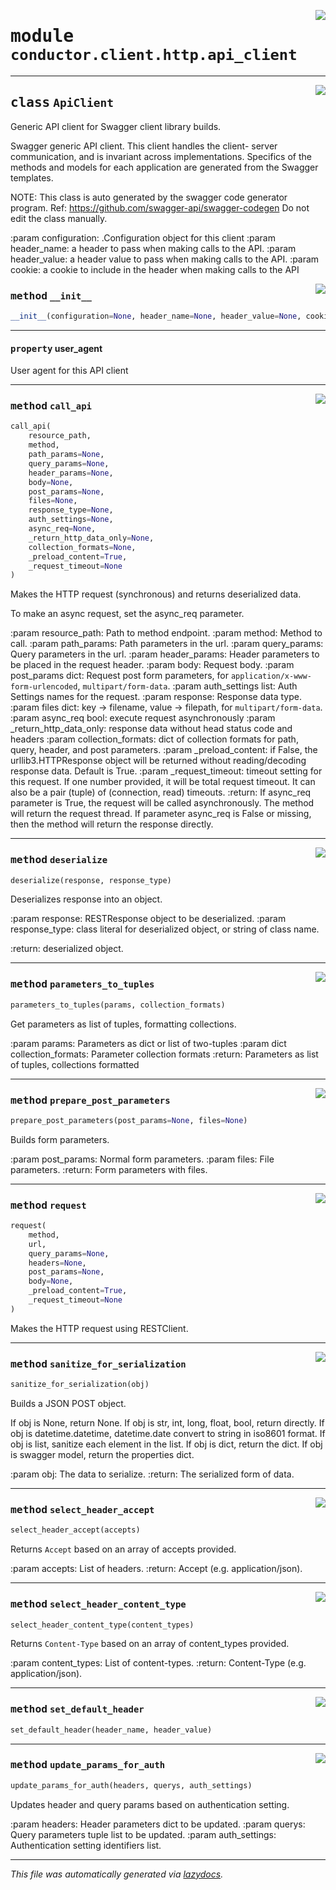<!-- markdownlint-disable -->

<a href="../src/conductor/client/http/api_client.py#L0"><img align="right" style="float:right;" src="https://img.shields.io/badge/-source-cccccc?style=flat-square"></a>

# <kbd>module</kbd> `conductor.client.http.api_client`






---

<a href="../src/conductor/client/http/api_client.py#L23"><img align="right" style="float:right;" src="https://img.shields.io/badge/-source-cccccc?style=flat-square"></a>

## <kbd>class</kbd> `ApiClient`
Generic API client for Swagger client library builds. 

Swagger generic API client. This client handles the client- server communication, and is invariant across implementations. Specifics of the methods and models for each application are generated from the Swagger templates. 

NOTE: This class is auto generated by the swagger code generator program. Ref: https://github.com/swagger-api/swagger-codegen Do not edit the class manually. 

:param configuration: .Configuration object for this client :param header_name: a header to pass when making calls to the API. :param header_value: a header value to pass when making calls to  the API. :param cookie: a cookie to include in the header when making calls  to the API 

<a href="../src/conductor/client/http/api_client.py#L55"><img align="right" style="float:right;" src="https://img.shields.io/badge/-source-cccccc?style=flat-square"></a>

### <kbd>method</kbd> `__init__`

```python
__init__(configuration=None, header_name=None, header_value=None, cookie=None)
```






---

#### <kbd>property</kbd> user_agent

User agent for this API client 



---

<a href="../src/conductor/client/http/api_client.py#L269"><img align="right" style="float:right;" src="https://img.shields.io/badge/-source-cccccc?style=flat-square"></a>

### <kbd>method</kbd> `call_api`

```python
call_api(
    resource_path,
    method,
    path_params=None,
    query_params=None,
    header_params=None,
    body=None,
    post_params=None,
    files=None,
    response_type=None,
    auth_settings=None,
    async_req=None,
    _return_http_data_only=None,
    collection_formats=None,
    _preload_content=True,
    _request_timeout=None
)
```

Makes the HTTP request (synchronous) and returns deserialized data. 

To make an async request, set the async_req parameter. 

:param resource_path: Path to method endpoint. :param method: Method to call. :param path_params: Path parameters in the url. :param query_params: Query parameters in the url. :param header_params: Header parameters to be  placed in the request header. :param body: Request body. :param post_params dict: Request post form parameters,  for `application/x-www-form-urlencoded`, `multipart/form-data`. :param auth_settings list: Auth Settings names for the request. :param response: Response data type. :param files dict: key -> filename, value -> filepath,  for `multipart/form-data`. :param async_req bool: execute request asynchronously :param _return_http_data_only: response data without head status code  and headers :param collection_formats: dict of collection formats for path, query,  header, and post parameters. :param _preload_content: if False, the urllib3.HTTPResponse object will  be returned without reading/decoding response  data. Default is True. :param _request_timeout: timeout setting for this request. If one  number provided, it will be total request  timeout. It can also be a pair (tuple) of  (connection, read) timeouts. :return:  If async_req parameter is True,  the request will be called asynchronously.  The method will return the request thread.  If parameter async_req is False or missing,  then the method will return the response directly. 

---

<a href="../src/conductor/client/http/api_client.py#L208"><img align="right" style="float:right;" src="https://img.shields.io/badge/-source-cccccc?style=flat-square"></a>

### <kbd>method</kbd> `deserialize`

```python
deserialize(response, response_type)
```

Deserializes response into an object. 

:param response: RESTResponse object to be deserialized. :param response_type: class literal for  deserialized object, or string of class name. 

:return: deserialized object. 

---

<a href="../src/conductor/client/http/api_client.py#L390"><img align="right" style="float:right;" src="https://img.shields.io/badge/-source-cccccc?style=flat-square"></a>

### <kbd>method</kbd> `parameters_to_tuples`

```python
parameters_to_tuples(params, collection_formats)
```

Get parameters as list of tuples, formatting collections. 

:param params: Parameters as dict or list of two-tuples :param dict collection_formats: Parameter collection formats :return: Parameters as list of tuples, collections formatted 

---

<a href="../src/conductor/client/http/api_client.py#L420"><img align="right" style="float:right;" src="https://img.shields.io/badge/-source-cccccc?style=flat-square"></a>

### <kbd>method</kbd> `prepare_post_parameters`

```python
prepare_post_parameters(post_params=None, files=None)
```

Builds form parameters. 

:param post_params: Normal form parameters. :param files: File parameters. :return: Form parameters with files. 

---

<a href="../src/conductor/client/http/api_client.py#L329"><img align="right" style="float:right;" src="https://img.shields.io/badge/-source-cccccc?style=flat-square"></a>

### <kbd>method</kbd> `request`

```python
request(
    method,
    url,
    query_params=None,
    headers=None,
    post_params=None,
    body=None,
    _preload_content=True,
    _request_timeout=None
)
```

Makes the HTTP request using RESTClient. 

---

<a href="../src/conductor/client/http/api_client.py#L166"><img align="right" style="float:right;" src="https://img.shields.io/badge/-source-cccccc?style=flat-square"></a>

### <kbd>method</kbd> `sanitize_for_serialization`

```python
sanitize_for_serialization(obj)
```

Builds a JSON POST object. 

If obj is None, return None. If obj is str, int, long, float, bool, return directly. If obj is datetime.datetime, datetime.date  convert to string in iso8601 format. If obj is list, sanitize each element in the list. If obj is dict, return the dict. If obj is swagger model, return the properties dict. 

:param obj: The data to serialize. :return: The serialized form of data. 

---

<a href="../src/conductor/client/http/api_client.py#L448"><img align="right" style="float:right;" src="https://img.shields.io/badge/-source-cccccc?style=flat-square"></a>

### <kbd>method</kbd> `select_header_accept`

```python
select_header_accept(accepts)
```

Returns `Accept` based on an array of accepts provided. 

:param accepts: List of headers. :return: Accept (e.g. application/json). 

---

<a href="../src/conductor/client/http/api_client.py#L464"><img align="right" style="float:right;" src="https://img.shields.io/badge/-source-cccccc?style=flat-square"></a>

### <kbd>method</kbd> `select_header_content_type`

```python
select_header_content_type(content_types)
```

Returns `Content-Type` based on an array of content_types provided. 

:param content_types: List of content-types. :return: Content-Type (e.g. application/json). 

---

<a href="../src/conductor/client/http/api_client.py#L82"><img align="right" style="float:right;" src="https://img.shields.io/badge/-source-cccccc?style=flat-square"></a>

### <kbd>method</kbd> `set_default_header`

```python
set_default_header(header_name, header_value)
```





---

<a href="../src/conductor/client/http/api_client.py#L480"><img align="right" style="float:right;" src="https://img.shields.io/badge/-source-cccccc?style=flat-square"></a>

### <kbd>method</kbd> `update_params_for_auth`

```python
update_params_for_auth(headers, querys, auth_settings)
```

Updates header and query params based on authentication setting. 

:param headers: Header parameters dict to be updated. :param querys: Query parameters tuple list to be updated. :param auth_settings: Authentication setting identifiers list. 




---

_This file was automatically generated via [lazydocs](https://github.com/ml-tooling/lazydocs)._
